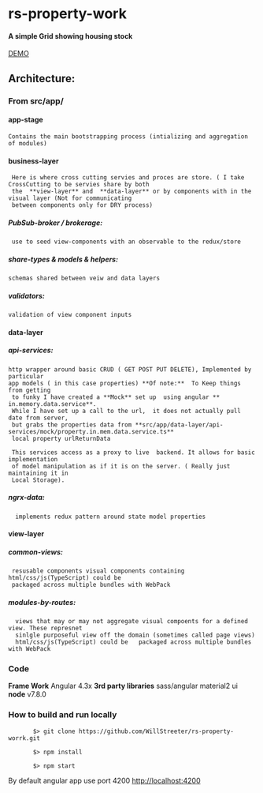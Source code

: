 # rs-property-work
#### A simple Grid showing housing stock 
   [DEMO](https://willstreeter.github.io/rs-property-work/)


## Architecture:

###  From src/app/

####  app-stage
    Contains the main bootstrapping process (intializing and aggregation of modules)

####  business-layer
     Here is where cross cutting servies and proces are store. ( I take CrossCutting to be servies share by both
     the  **view-layer** and  **data-layer** or by components with in the visual layer (Not for communicating
     between components only for DRY process)

##### PubSub-broker / brokerage:
     use to seed view-components with an observable to the redux/store

##### share-types & models & helpers:
    schemas shared between veiw and data layers
##### validators:
    validation of view component inputs


####  data-layer

##### api-services:
    http wrapper around basic CRUD ( GET POST PUT DELETE), Implemented by particular
    app models ( in this case properties) **Of note:**  To Keep things from getting
     to funky I have created a **Mock** set up  using angular ** in.memory.data.service**.
     While I have set up a call to the url,  it does not actually pull date from server,
     but grabs the properties data from **src/app/data-layer/api-services/mock/property.in.mem.data.service.ts**
     local property urlReturnData

     This services access as a proxy to live  backend. It allows for basic implementation
     of model manipulation as if it is on the server. ( Really just maintaining it in
     Local Storage).

##### ngrx-data:
      implements redux pattern around state model properties

####  view-layer

##### common-views:
     resusable components visual components containing html/css/js(TypeScript) could be
     packaged across multiple bundles with WebPack

##### modules-by-routes:
      views that may or may not aggregate visual compoents for a defined view. These represnet
      sinlgle purposeful view off the domain (sometimes called page views)
      html/css/js(TypeScript) could be   packaged across multiple bundles with WebPack





###  Code
   **Frame Work**
      Angular 4.3x
   **3rd party libraries**
      sass/angular material2 ui
   **node**
      v7.8.0

### How to build  and run locally


```
       $> git clone https://github.com/WillStreeter/rs-property-worrk.git

       $> npm install

       $> npm start
```

   By default angular app use port 4200 [http://localhost:4200](http://localhost:4200)
